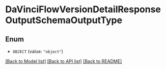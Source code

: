 # DaVinciFlowVersionDetailResponseOutputSchemaOutputType

## Enum


* `OBJECT` (value: `"object"`)


[[Back to Model list]](../README.md#documentation-for-models) [[Back to API list]](../README.md#documentation-for-api-endpoints) [[Back to README]](../README.md)


